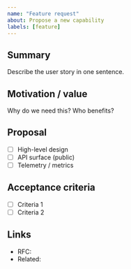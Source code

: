 ```yaml
---
name: "Feature request"
about: Propose a new capability
labels: [feature]
---
```

## Summary
Describe the user story in one sentence.

## Motivation / value
Why do we need this? Who benefits?

## Proposal
- [ ] High-level design
- [ ] API surface (public)
- [ ] Telemetry / metrics

## Acceptance criteria
- [ ] Criteria 1
- [ ] Criteria 2

## Links
- RFC:
- Related:

